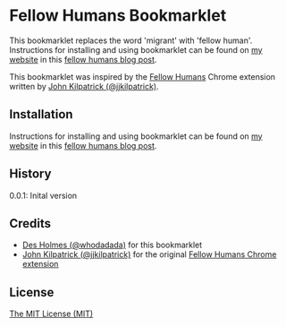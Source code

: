 # Fellow Humans Bookmarklet

This bookmarklet replaces the word 'migrant' with 'fellow human'. Instructions for installing and using bookmarklet can be found on [my website](http://dholmes.co.uk/) in this [fellow humans blog post](http://dholmes.co.uk/fellow-human).

This bookmarklet was inspired by the [Fellow Humans](https://chrome.google.com/webstore/detail/remove-migrants/kmdpkapikjlaalmegifglibikjdfalen/related) Chrome extension written by [John Kilpatrick (@jjkilpatrick)](https://twitter.com/jjkilpatrick).

## Installation

Instructions for installing and using bookmarklet can be found on [my website](http://dholmes.co.uk/) in this [fellow humans blog post](http://dholmes.co.uk/fellow-human).

## History

0.0.1: Inital version

## Credits

* [Des Holmes (@whodadada)](https://twitter.com/whodadada) for this bookmarklet
* [John Kilpatrick (@jjkilpatrick)](https://twitter.com/jjkilpatrick) for the original  [Fellow Humans Chrome extension](https://chrome.google.com/webstore/detail/remove-migrants/kmdpkapikjlaalmegifglibikjdfalen/related)

## License

[The MIT License (MIT)](http://opensource.org/licenses/mit-license.php)
